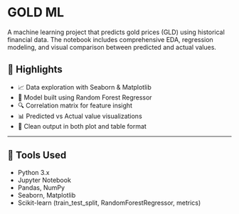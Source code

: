 # GOLD ML
A machine learning project that predicts gold prices (GLD) using historical financial data. The notebook includes comprehensive EDA, regression modeling, and visual comparison between predicted and actual values.

## 📌 Highlights

- 📈 Data exploration with Seaborn & Matplotlib
- 🧠 Model built using Random Forest Regressor
- 🔍 Correlation matrix for feature insight
- 📊 Predicted vs Actual value visualizations
- 🧾 Clean output in both plot and table format

---

## 🧰 Tools Used

- Python 3.x
- Jupyter Notebook
- Pandas, NumPy
- Seaborn, Matplotlib
- Scikit-learn (train_test_split, RandomForestRegressor, metrics)
